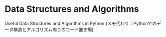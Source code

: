 # Data Structures and Algorithms
Useful Data Structures and Algorithms in Python
(メモ代わり：Pythonでのデータ構造とアルゴリズム周りのコード置き場)
